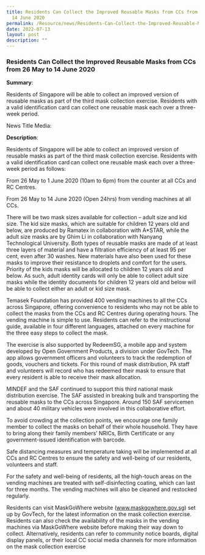 ```yaml
---
title: Residents Can Collect the Improved Reusable Masks from CCs from 26 May to
  14 June 2020
permalink: /Resource/news/Residents-Can-Collect-the-Improved-Reusable-Masks-from-CCs-from-26May-to-14June2020
date: 2022-07-13
layout: post
description: ""
---
```

### Residents Can Collect the Improved Reusable Masks from CCs from 26 May to 14 June 2020 

**Summary**: 

Residents of Singapore will be able to collect an improved version of reusable masks as part of the third mask collection exercise. Residents with a valid identification card can collect one reusable mask each over a three-week period. 

News Title Media: 

 

**Description**: 

Residents of Singapore will be able to collect an improved version of reusable masks as part of the third mask collection exercise. Residents with a valid identification card can collect one reusable mask each over a three-week period as follows: 

From 26 May to 1 June 2020 (10am to 6pm) from the counter at all CCs and RC Centres. 

From 26 May to 14 June 2020 (Open 24hrs) from vending machines at all CCs. 

There will be two mask sizes available for collection – adult size and kid size. The kid size masks, which are suitable for children 12 years old and below, are produced by Ramatex in collaboration with A*STAR, while the adult size masks are by Ghim Li in collaboration with Nanyang Technological University. Both types of reusable masks are made of at least three layers of material and have a filtration efficiency of at least 95 per cent, even after 30 washes. New materials have also been used for these masks to improve their resistance to droplets and comfort for the users.  Priority of the kids masks will be allocated to children 12 years old and below. As such, adult identity cards will only be able to collect adult size masks while the identity documents for children 12 years old and below will be able to collect either an adult or kid size mask.  

Temasek Foundation has provided 400 vending machines to all the CCs across Singapore, offering convenience to residents who may not be able to collect the masks from the CCs and RC Centres during operating hours. The vending machine is simple to use. Residents can refer to the instructional guide, available in four different languages, attached on every machine for the three easy steps to collect the mask.  

The exercise is also supported by RedeemSG, a mobile app and system developed by Open Government Products, a division under GovTech. The app allows government officers and volunteers to track the redemption of goods, vouchers and tickets. For this round of mask distribution, PA staff and volunteers will record who has redeemed their mask to ensure that every resident is able to receive their mask allocation. 

MINDEF and the SAF continued to support this third national mask distribution exercise. The SAF assisted in breaking bulk and transporting the reusable masks to the CCs across Singapore. Around 150 SAF servicemen and about 40 military vehicles were involved in this collaborative effort.  

To avoid crowding at the collection points, we encourage one family member to collect the masks on behalf of their whole household. They have to bring along their family members’ NRICs, Birth Certificate or any government-issued identification with barcode.  

Safe distancing measures and temperature taking will be implemented at all CCs and RC Centres to ensure the safety and well-being of our residents, volunteers and staff.  

For the safety and well-being of residents, all the high-touch areas on the vending machines are treated with self-disinfecting coating, which can last for three months. The vending machines will also be cleaned and restocked regularly.  

Residents can visit MaskGoWhere website (www.maskgowhere.gov.sg) set up by GovTech, for the latest information on the mask collection exercise. Residents can also check the availability of the masks in the vending machines via MaskGoWhere website before making their way down to collect. Alternatively, residents can refer to community notice boards, digital display panels, or their local CC social media channels for more information on the mask collection exercise